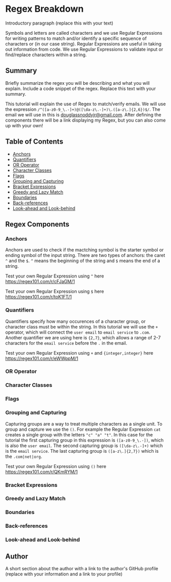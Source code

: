 # Regex Breakdown

Introductory paragraph (replace this with your text)

 Symbols and letters are called characters and we use Regular Expressions for writing patterns to match and/or identify a specific sequence of characters or (in our case string). Regular Expressions are useful in taking out information from code. We use Regular Expressions to validate input or find/replace characters within a string.

## Summary

Briefly summarize the regex you will be describing and what you will explain. Include a code snippet of the regex. Replace this text with your summary.

This tutorial will explain the use of Regex to match/verify emails. We will use the expression `/^([a-z0-9_\.-]+)@([\da-z\.-]+)\.([a-z\.]{2,6})$/`. The email we will use in this is douglassnoddyjr@gmail.com. After defining the components there will be a link displaying my Regex, but you can also come up with your own!



## Table of Contents

- [Anchors](#anchors)
- [Quantifiers](#quantifiers)
- [OR Operator](#or-operator)
- [Character Classes](#character-classes)
- [Flags](#flags)
- [Grouping and Capturing](#grouping-and-capturing)
- [Bracket Expressions](#bracket-expressions)
- [Greedy and Lazy Match](#greedy-and-lazy-match)
- [Boundaries](#boundaries)
- [Back-references](#back-references)
- [Look-ahead and Look-behind](#look-ahead-and-look-behind)

## Regex Components

### Anchors 
Anchors are used to check if the mactching symbol  is the starter symbol or ending symbol of the input string. There are two types of anchors: the caret `^` and the `$`. `^` means the beginning of the string and `$` means the end of a string.
<br>

Test your own Regular Expression using `^` here<br>
https://regex101.com/r/cFJaGM/1 <br>

Test your own Regular Expression using `$` here<br>
https://regex101.com/r/toK1FT/1


### Quantifiers
Quantifiers specify how many occurences of a character group, or character class must be within the string. In this tutorial we will use the `+` operator, which will connect the `user email` to `email service` to `.com`. Another quantifier we are using here is `{2,7}`, which allows a range of 2-7 characters for the `email service` before the `.` in the email.
<br>

Test your own Regular Expression using `+` and `{integer,integer}` here<br>
https://regex101.com/r/eWWppM/1



### OR Operator

### Character Classes

### Flags

### Grouping and Capturing
Capturing groups are a way to treat multiple characters as a single unit. To group and capture we use the `()`. For example the Regular Expression `cat` creates a single group with the letters `"c" "a" "t"`. In this case for the tutorial the first capturing  group in this expression is `([a-z0-9_\.-])`, which is also the `user email`. The second capturing group is `([\da-z\.-]+)` which is the `email service`. The last capturing group is `([a-z\.]{2,7})` which is the `.com|net|org`.
<br>

Test your own Regular Expression using `()` here <br>
https://regex101.com/r/QKmRYM/1

### Bracket Expressions

### Greedy and Lazy Match

### Boundaries

### Back-references

### Look-ahead and Look-behind

## Author

A short section about the author with a link to the author's GitHub profile (replace with your information and a link to your profile)
